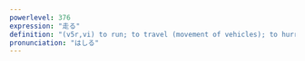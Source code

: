 ```yaml
---
powerlevel: 376
expression: "走る"
definition: "(v5r,vi) to run; to travel (movement of vehicles); to hurry to; to retreat (from battle); to take flight; to run away from home; to elope; to tend heavily toward; (P)"
pronunciation: "はしる"
---
```

